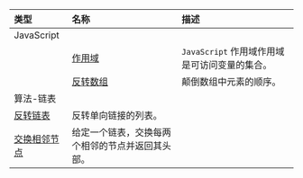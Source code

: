 | 类型 | 名称 | 描述 |
| :-- | :-- | :-- |
| JavaScript |||
|| [作用域](../2019/10/developer/interview/Scope.md) | `JavaScript` 作用域作用域是可访问变量的集合。 |
|| [反转数组](../2019/11/developer/interview/Reverse.md) | 颠倒数组中元素的顺序。 |
| 算法-链表 |||
| [反转链表](../2019/11/developer/interview/ReverseList.md) | 反转单向链接的列表。 |
| [交换相邻节点](../2019/11/developer/interview/SwapPairs.md) | 给定一个链表，交换每两个相邻的节点并返回其头部。 |
